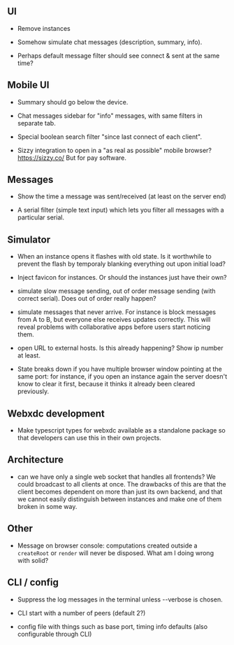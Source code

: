 ## UI

- Remove instances

- Somehow simulate chat messages (description, summary, info).

- Perhaps default message filter should see connect & sent at the same time?

## Mobile UI

- Summary should go below the device.

- Chat messages sidebar for "info" messages, with same filters in separate tab.

- Special boolean search filter "since last connect of each client".

- Sizzy integration to open in a "as real as possible" mobile browser?
  https://sizzy.co/ But for pay software.

## Messages

- Show the time a message was sent/received (at least on the server end)

- A serial filter (simple text input) which lets you filter all messages with a
  particular serial.

## Simulator

- When an instance opens it flashes with old state. Is it worthwhile to prevent
  the flash by temporaly blanking everything out upon initial load?

- Inject favicon for instances. Or should the instances just have their own?

- simulate slow message sending, out of order message sending (with correct
  serial). Does out of order really happen?

- simulate messages that never arrive. For instance is block messages from A to
  B, but everyone else receives updates correctly. This will reveal problems
  with collaborative apps before users start noticing them.

- open URL to external hosts. Is this already happening? Show ip number at
  least.

- State breaks down if you have multiple browser window pointing at the same
  port: for instance, if you open an instance again the server doesn't know to
  clear it first, because it thinks it already been cleared previously.

## Webxdc development

- Make typescript types for webxdc available as a standalone package so that
  developers can use this in their own projects.

## Architecture

- can we have only a single web socket that handles all frontends? We could
  broadcast to all clients at once. The drawbacks of this are that the client
  becomes dependent on more than just its own backend, and that we cannot
  easily distinguish between instances and make one of them broken in some way.

## Other

- Message on browser console: computations created outside a `createRoot` or
  `render` will never be disposed. What am I doing wrong with solid?

## CLI / config

- Suppress the log messages in the terminal unless --verbose is chosen.

- CLI start with a number of peers (default 2?)

- config file with things such as base port, timing info defaults (also
  configurable through CLI)
